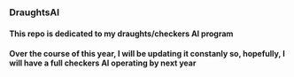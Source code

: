 ### DraughtsAI

#### This repo is dedicated to my draughts/checkers AI program 
#### Over the course of this year, I will be updating it constanly so, hopefully, I will have a full checkers AI operating by next year

